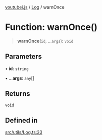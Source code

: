 [youtubei.js](../../../README.md) / [Log](../README.md) / warnOnce

# Function: warnOnce()

> **warnOnce**(`id`, ...`args`): `void`

## Parameters

• **id**: `string`

• ...**args**: `any`[]

## Returns

`void`

## Defined in

[src/utils/Log.ts:33](https://github.com/LuanRT/YouTube.js/blob/fc5571629eca037af7de03f4b903da6add1f300b/src/utils/Log.ts#L33)

